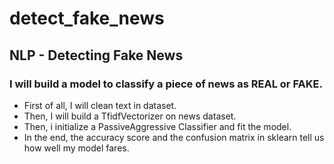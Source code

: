 # detect_fake_news
## NLP - Detecting Fake News
### I will build a model to classify a piece of news as REAL or FAKE.
- First of all, I will clean text in dataset.
- Then, I will build a TfidfVectorizer on news dataset. 
- Then, i initialize a PassiveAggressive Classifier and fit the model. 
- In the end, the accuracy score and the confusion matrix in sklearn tell us how well my model fares.
